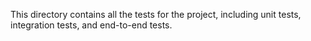 This directory contains all the tests for the project, including unit tests, integration tests, and end-to-end tests.
